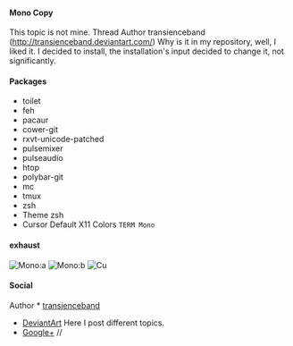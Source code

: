 #### Mono Copy
This topic is not mine.
Thread Author transienceband (http://transienceband.deviantart.com/)
Why is it in my repository, well, I liked it.
I decided to install, the installation's input decided to change it, not significantly.

#### Packages
- toilet
- feh
- pacaur
- cower-git
- rxvt-unicode-patched
- pulsemixer
- pulseaudio
- htop
- polybar-git
- mc
- tmux
- zsh <oh-my-zsh>
- Theme zsh <Ra>
- Cursor Default X11
Colors `TERM Mono`

#### exhaust
![Mono:a](https://github.com/appath/dotfiles/blob/master/bspwm_mono_copy_dotfiles_pc/1.png)
![Mono:b](https://github.com/appath/dotfiles/blob/master/bspwm_mono_copy_dotfiles_pc/2.png)
![Cu](https://github.com/appath/dotfiles/blob/master/bspwm_mono_copy_dotfiles_pc/cursors.jpg)

#### Social
Author * [transienceband](http://transienceband.deviantart.com/)
* [DeviantArt](http://boris241.deviantart.com/) Here I post different topics.
* [Google+](https://plus.google.com/u/0/106782122945207734872) //
